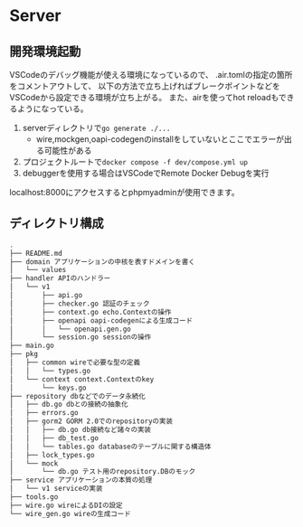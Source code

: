 # Server

## 開発環境起動

VSCodeのデバッグ機能が使える環境になっているので、
.air.tomlの指定の箇所をコメントアウトして、
以下の方法で立ち上げればブレークポイントなどを
VSCodeから設定できる環境が立ち上がる。
また、airを使ってhot reloadもできるようになっている。

1. serverディレクトリで`go generate ./...`
   - wire,mockgen,oapi-codegenのinstallをしていないとここでエラーが出る可能性がある
2. プロジェクトルートで`docker compose -f dev/compose.yml up`
3. debuggerを使用する場合はVSCodeでRemote Docker Debugを実行

localhost:8000にアクセスするとphpmyadminが使用できます。

## ディレクトリ構成

```bash
.
├── README.md
├── domain アプリケーションの中核を表すドメインを書く
│   └── values
├── handler APIのハンドラー
│   └── v1
│       ├── api.go
│       ├── checker.go 認証のチェック
│       ├── context.go echo.Contextの操作
│       ├── openapi oapi-codegenによる生成コード
│       │   └── openapi.gen.go
│       └── session.go sessionの操作
├── main.go
├── pkg
│   ├── common wireで必要な型の定義
│   │   └── types.go
│   └── context context.Contextのkey
│       └── keys.go
├── repository dbなどでのデータ永続化
│   ├── db.go dbとの接続の抽象化
│   ├── errors.go
│   ├── gorm2 GORM 2.0でのrepositoryの実装
│   │   ├── db.go db接続など諸々の実装
│   │   ├── db_test.go
│   │   └── tables.go databaseのテーブルに関する構造体
│   ├── lock_types.go
│   └── mock
│       └── db.go テスト用のrepository.DBのモック
├── service アプリケーションの本質の処理
│   └── v1 serviceの実装
├── tools.go
├── wire.go wireによるDIの設定
└── wire_gen.go wireの生成コード
```
